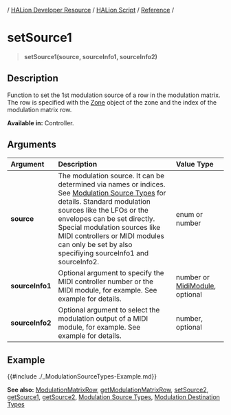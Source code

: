 / [HALion Developer Resource](../../HALion-Developer-Resource.md) / [HALion Script](./HALion-Script.md) / [Reference](./Reference.md) /

# setSource1

>**setSource1(source, sourceInfo1, sourceInfo2)**

## Description

Function to set the 1st modulation source of a row in the modulation matrix. The row is specified with the [Zone](./Zone.md) object of the zone and the index of the modulation matrix row.

**Available in:** Controller.

## Arguments

|Argument|Description|Value Type|
|:-|:-|:-|
|**source**|The modulation source. It can be determined via names or indices. See [Modulation Source Types](./Modulation-Source-Types.md) for details. Standard modulation sources like the LFOs or the envelopes can be set directly. Special modulation sources like MIDI controllers or MIDI modules can only be set by also specifiying sourceInfo1 and sourceInfo2.|enum or number|
|**sourceInfo1**|Optional argument to specify the MIDI controller number or the MIDI module, for example. See example for details.|number or [MidiModule](./MidiModule.md), optional|
|**sourceInfo2**|Optional argument to select the modulation output of a MIDI module, for example. See example for details.|number, optional|

## Example

{{#include ./_ModulationSourceTypes-Example.md}}

**See also:** [ModulationMatrixRow](./ModulationMatrixRow.md), [getModulationMatrixRow](./getModulationMatrixRow.md), [setSource2](./setSource2.md), [getSource1](./getSource1.md), [getSource2](./getSource2.md), [Modulation Source Types](./Modulation-Source-Types.md), [Modulation Destination Types](./Modulation-Destination-Types.md)
